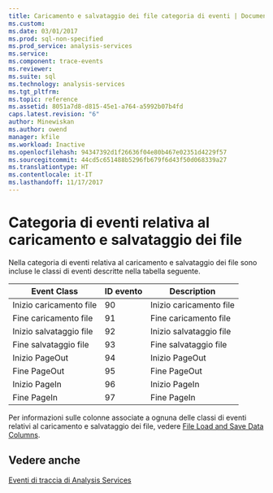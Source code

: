 ```yaml
---
title: Caricamento e salvataggio dei file categoria di eventi | Documenti Microsoft
ms.custom: 
ms.date: 03/01/2017
ms.prod: sql-non-specified
ms.prod_service: analysis-services
ms.service: 
ms.component: trace-events
ms.reviewer: 
ms.suite: sql
ms.technology: analysis-services
ms.tgt_pltfrm: 
ms.topic: reference
ms.assetid: 8051a7d8-d815-45e1-a764-a5992b07b4fd
caps.latest.revision: "6"
author: Minewiskan
ms.author: owend
manager: kfile
ms.workload: Inactive
ms.openlocfilehash: 94347392d1f26636f04e80b467e02351d4229f57
ms.sourcegitcommit: 44cd5c651488b5296fb679f6d43f50d068339a27
ms.translationtype: HT
ms.contentlocale: it-IT
ms.lasthandoff: 11/17/2017
---
```

# <a name="file-load-and-save-event-category"></a>Categoria di eventi relativa al caricamento e salvataggio dei file
  Nella categoria di eventi relativa al caricamento e salvataggio dei file sono incluse le classi di eventi descritte nella tabella seguente.  
  
|Event Class|ID evento|Description|  
|-----------------|--------------|-----------------|  
|Inizio caricamento file|90|Inizio caricamento file|  
|Fine caricamento file|91|Fine caricamento file|  
|Inizio salvataggio file|92|Inizio salvataggio file|  
|Fine salvataggio file|93|Fine salvataggio file|  
|Inizio PageOut|94|Inizio PageOut|  
|Fine PageOut|95|Fine PageOut|  
|Inizio PageIn|96|Inizio PageIn|  
|Fine PageIn|97|Fine PageIn|  
  
 Per informazioni sulle colonne associate a ognuna delle classi di eventi relativi al caricamento e salvataggio dei file, vedere [File Load and Save Data Columns](../../analysis-services/trace-events/file-load-and-save-data-columns.md).  
  
## <a name="see-also"></a>Vedere anche  
 [Eventi di traccia di Analysis Services](../../analysis-services/trace-events/analysis-services-trace-events.md)  
  
  
